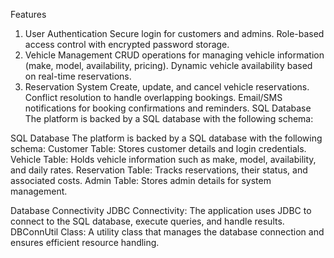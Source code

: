 Features
1. User Authentication
Secure login for customers and admins.
Role-based access control with encrypted password storage.
2. Vehicle Management
CRUD operations for managing vehicle information (make, model, availability, pricing).
Dynamic vehicle availability based on real-time reservations.
3. Reservation System
Create, update, and cancel vehicle reservations.
Conflict resolution to handle overlapping bookings.
Email/SMS notifications for booking confirmations and reminders.
SQL Database
The platform is backed by a SQL database with the following schema:


SQL Database
The platform is backed by a SQL database with the following schema:
Customer Table: Stores customer details and login credentials.
Vehicle Table: Holds vehicle information such as make, model, availability, and daily rates.
Reservation Table: Tracks reservations, their status, and associated costs.
Admin Table: Stores admin details for system management.

Database Connectivity
JDBC Connectivity: The application uses JDBC to connect to the SQL database, execute queries, and handle results.
DBConnUtil Class: A utility class that manages the database connection and ensures efficient resource handling.
